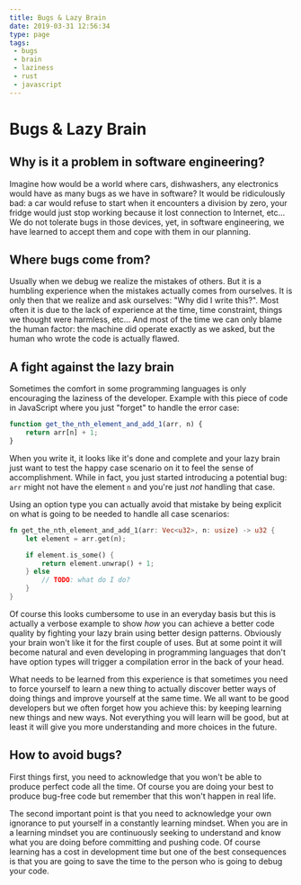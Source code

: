 ```yaml
---
title: Bugs & Lazy Brain
date: 2019-03-31 12:56:34
type: page
tags:
 - bugs
 - brain
 - laziness
 - rust
 - javascript
---
```

Bugs & Lazy Brain
=================

Why is it a problem in software engineering?
--------------------------------------------

Imagine how would be a world where cars, dishwashers, any electronics would
have as many bugs as we have in software? It would be ridiculously bad: a car
would refuse to start when it encounters a division by zero, your fridge would
just stop working because it lost connection to Internet, etc... We do not
tolerate bugs in those devices, yet, in software engineering, we have learned
to accept them and cope with them in our planning.

Where bugs come from?
---------------------

Usually when we debug we realize the mistakes of others. But it is a humbling
experience when the mistakes actually comes from ourselves. It is only then
that we realize and ask ourselves: "Why did I write this?". Most often it is
due to the lack of experience at the time, time constraint, things we thought
were harmless, etc... And most of the time we can only blame the human factor:
the machine did operate exactly as we asked, but the human who wrote the code
is actually flawed.

A fight against the lazy brain
------------------------------

Sometimes the comfort in some programming languages is only encouraging the
laziness of the developer. Example with this piece of code in JavaScript where
you just "forget" to handle the error case:

```javascript
function get_the_nth_element_and_add_1(arr, n) {
    return arr[n] + 1;
}
```

When you write it, it looks like it's done and complete and your lazy brain
just want to test the happy case scenario on it to feel the sense of
accomplishment. While in fact, you just started introducing a potential bug:
`arr` might not have the element `n` and you're just *not* handling that case.

Using an option type you can actually avoid that mistake by being explicit on
what is going to be needed to handle all case scenarios:

```rust
fn get_the_nth_element_and_add_1(arr: Vec<u32>, n: usize) -> u32 {
    let element = arr.get(n);

    if element.is_some() {
        return element.unwrap() + 1;
    } else
        // TODO: what do I do?
    }
}
```

Of course this looks cumbersome to use in an everyday basis but this is
actually a verbose example to show *how* you can achieve a better code quality
by fighting your lazy brain using better design patterns. Obviously your brain
won't like it for the first couple of uses. But at some point it will become
natural and even developing in programming languages that don't have option
types will trigger a compilation error in the back of your head.

What needs to be learned from this experience is that sometimes you need to
force yourself to learn a new thing to actually discover better ways of doing
things and improve yourself at the same time. We all want to be good developers
but we often forget how you achieve this: by keeping learning new things and
new ways. Not everything you will learn will be good, but at least it will give
you more understanding and more choices in the future.

How to avoid bugs?
------------------

First things first, you need to acknowledge that you won't be able to produce
perfect code all the time. Of course you are doing your best to produce
bug-free code but remember that this won't happen in real life.

The second important point is that you need to acknowledge your own ignorance
to put yourself in a constantly learning mindset. When you are in a learning
mindset you are continuously seeking to understand and know what you are doing
before committing and pushing code. Of course learning has a cost in
development time but one of the best consequences is that you are going to save
the time to the person who is going to debug your code.



